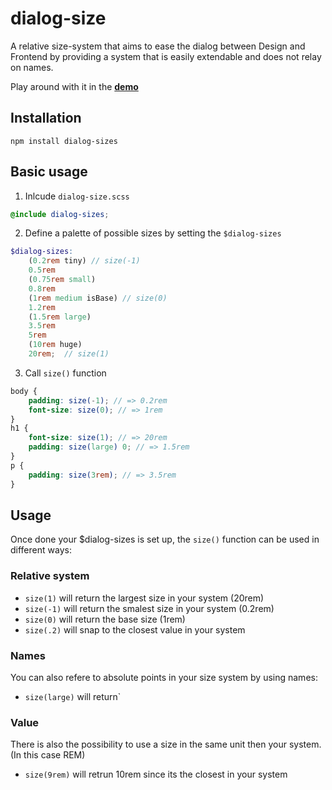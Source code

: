 # dialog-size

A relative size-system that aims to ease the dialog between Design and Frontend by providing a system that is easily extendable and does not relay on names.


Play around with it in the [**demo**](http://sassmeister.com/gist/7e563730c9a2c15581e5c40a10098369)

## Installation

```
npm install dialog-sizes
```

## Basic usage

1. Inlcude `dialog-size.scss`
```scss
@include dialog-sizes;
```

2. Define a palette of possible sizes by setting the `$dialog-sizes`
```scss
$dialog-sizes:
    (0.2rem tiny) // size(-1)
    0.5rem
    (0.75rem small)
    0.8rem
    (1rem medium isBase) // size(0)
    1.2rem
    (1.5rem large)
    3.5rem
    5rem
    (10rem huge)
    20rem;  // size(1)
```

3. Call `size()` function
```scss
body {
    padding: size(-1); // => 0.2rem
    font-size: size(0); // => 1rem
}
h1 {
    font-size: size(1); // => 20rem
    padding: size(large) 0; // => 1.5rem
}
p {
    padding: size(3rem); // => 3.5rem
}
```

## Usage

Once done your $dialog-sizes is set up, the `size()` function can be used in different ways:

### Relative system

- `size(1)` will return the largest size in your system (20rem)
- `size(-1)` will return the smalest size in your system (0.2rem)
- `size(0)` will return the base size (1rem)
- `size(.2)` will snap to the closest value in your system

### Names

You can also refere to absolute points in your size system by using names:

- `size(large)` will return`

### Value

There is also the possibility to use a size in the same unit then your system. (In this case REM)

- `size(9rem)` will retrun 10rem since its the closest in your system
